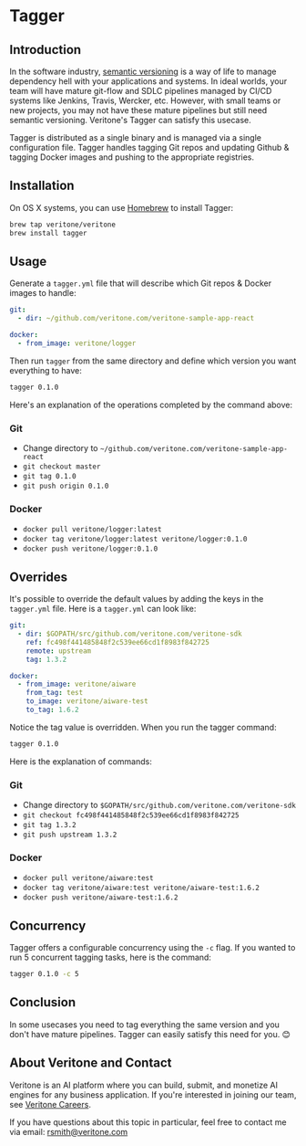 # Tagger

## Introduction

In the software industry, [semantic versioning](https://semver.org/) is a way of life to manage dependency hell with your applications and systems. In ideal worlds, your team will have mature git-flow and SDLC pipelines managed by CI/CD systems like Jenkins, Travis, Wercker, etc. However, with small teams or new projects, you may not have these mature pipelines but still need semantic versioning. Veritone's Tagger can satisfy this usecase. 

Tagger is distributed as a single binary and is managed via a single configuration file. Tagger handles tagging Git repos and updating Github & tagging Docker images and pushing to the appropriate registries.

## Installation

On OS X systems, you can use [Homebrew](https://brew.sh/) to install Tagger:

```bash
brew tap veritone/veritone
brew install tagger
```

## Usage 

Generate a `tagger.yml` file that will describe which Git repos & Docker images to handle:

```yml
git:
  - dir: ~/github.com/veritone.com/veritone-sample-app-react

docker:
  - from_image: veritone/logger
```

Then run `tagger` from the same directory and define which version you want everything to have:

```bash
tagger 0.1.0
```

Here's an explanation of the operations completed by the command above:

### Git

- Change directory to `~/github.com/veritone.com/veritone-sample-app-react`
- `git checkout master`
- `git tag 0.1.0`
- `git push origin 0.1.0`

### Docker

- `docker pull veritone/logger:latest`
- `docker tag veritone/logger:latest veritone/logger:0.1.0`
- `docker push veritone/logger:0.1.0`

## Overrides

It's possible to override the default values by adding the keys in the `tagger.yml` file. Here is a `tagger.yml` can look like:

```yml
git:
  - dir: $GOPATH/src/github.com/veritone.com/veritone-sdk
    ref: fc498f441485848f2c539ee66cd1f8983f842725
    remote: upstream
    tag: 1.3.2

docker:
  - from_image: veritone/aiware
    from_tag: test
    to_image: veritone/aiware-test
    to_tag: 1.6.2
```

Notice the tag value is overridden. When you run the tagger command:

```bash
tagger 0.1.0
```

Here is the explanation of commands:

### Git

- Change directory to `$GOPATH/src/github.com/veritone.com/veritone-sdk`
- `git checkout fc498f441485848f2c539ee66cd1f8983f842725`
- `git tag 1.3.2`
- `git push upstream 1.3.2`

### Docker

- `docker pull veritone/aiware:test`
- `docker tag veritone/aiware:test veritone/aiware-test:1.6.2`
- `docker push veritone/aiware-test:1.6.2`

## Concurrency

Tagger offers a configurable concurrency using the `-c` flag. If you wanted to run 5 concurrent tagging tasks, here is the command:

```bash
tagger 0.1.0 -c 5
```

## Conclusion

In some usecases you need to tag everything the same version and you don't have mature pipelines. Tagger can easily satisfy this need for you. 😊

## About Veritone and Contact

Veritone is an AI platform where you can build, submit, and monetize AI engines for any business application. If you're interested in joining our team, see [Veritone Careers](https://www.veritone.com/about/careers/). 

If you have questions about this topic in particular, feel free to contact me via email: rsmith@veritone.com
